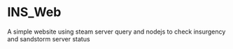 # INS_Web
A simple website using steam server query and nodejs to check insurgency and sandstorm server status
